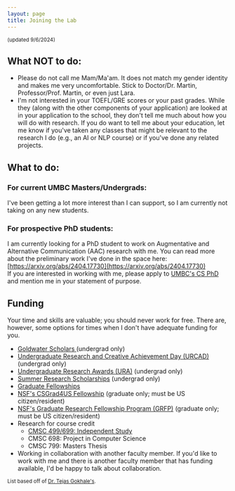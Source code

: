 ```yaml
---
layout: page
title: Joining the Lab
---
```

<small>(updated 9/6/2024)</small>

## What NOT to do:
* Please do not call me Mam/Ma'am. It does not match my gender identity and makes me very uncomfortable. Stick to Doctor/Dr. Martin, Professor/Prof. Martin, or even just Lara.
* I'm not interested in your TOEFL/GRE scores or your past grades. While they (along with the other components of your application) are looked at in your application to the school, they don't tell me much about how you will do with research. If you do want to tell me about your education, let me know if you've taken any classes that might be relevant to the research I do (e.g., an AI or NLP course) or if you've done any related projects.
        
## What to do:
### For current UMBC Masters/Undergrads:
I've been getting a lot more interest than I can support, so I am currently not taking on any new students.
<!--I'd like to get to know students before working with them. To give everyone an equal chance, I will get to know students through the classes that I teach. If you'd like to work with me, please enroll in whatever class I'm teaching. If you can't get into the class and you have done previous work related to NLP, you can request to join my weekly lab meeting where we talk about current projects and sometimes go over papers together.-->
	
        
### For prospective PhD students:
I am currently looking for a PhD student to work on Augmentative and Alternative Communication (AAC) research with me. You can read more about the preliminary work I've done in the space here: [https://arxiv.org/abs/2404.17730](https://arxiv.org/abs/2404.17730)
<br>
If you are interested in working with me, please apply to [UMBC's CS PhD](https://www.csee.umbc.edu/graduate/computer-science-m-s-ph-d/) and mention me in your statement of purpose.
	

## Funding
Your time and skills are valuable; you should never work for free. There are, however, some options for times when I don't have adequate funding for you.

* <a href="https://ur.umbc.edu/prestigious-scholarships/goldwater-scholars/">Goldwater Scholars </a> (undergrad only)
* <a href="https://ur.umbc.edu/urcad/">Undergraduate Research and Creative Achievement Day (URCAD) </a> (undergrad only)
* <a href="https://ur.umbc.edu/ura/">Undergraduate Research Awards (URA)</a> (undergrad only)
* <a href="https://ur.umbc.edu/summer-research/">Summer Research Scholarships</a> (undergrad only)
* <a href="https://umbc.edu/admissions/graduate/funding">Graduate Fellowships</a>
* <a href="https://www.nsf.gov/cise/CSGrad4US/">NSF's CSGrad4US Fellowship</a> (graduate only; must be US citizen/resident)
* <a href="https://www.nsfgrfp.org/">NSF's Graduate Research Fellowship Program (GRFP)</a> (graduate only; must be US citizen/resident)
* Research for course credit
  * <a href="https://www.csee.umbc.edu/independent-study/"> CMSC 499/699: Independent Study</a>
  * CMSC 698: Project in Computer Science
  * CMSC 799: Masters Thesis
* Working in collaboration with another faculty member. If you'd like to work with me and there is another faculty member that has funding available, I'd be happy to talk about collaboration.

<small>List based off of <a href="https://www.tejasgokhale.com/faq.html">Dr. Tejas Gokhale's</a>.</small>
  
